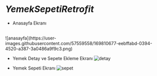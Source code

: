 # **_YemekSepetiRetrofit_**

- Anasayfa Ekranı
<br/>
![anasayfa](https://user-images.githubusercontent.com/57559558/169810677-eebffabd-0394-4520-a387-3a0486a9f9c3.png)

- Yemek Detay ve Sepete Ekleme Ekranı
![detay](https://user-images.githubusercontent.com/57559558/169810696-ddad2ce6-168c-4a33-99ce-68380f06d963.png)

- Yemek Sepeti Ekranı
![sepet](https://user-images.githubusercontent.com/57559558/169810704-3faad8d3-2225-414b-b235-0b8ed46be22d.png)
